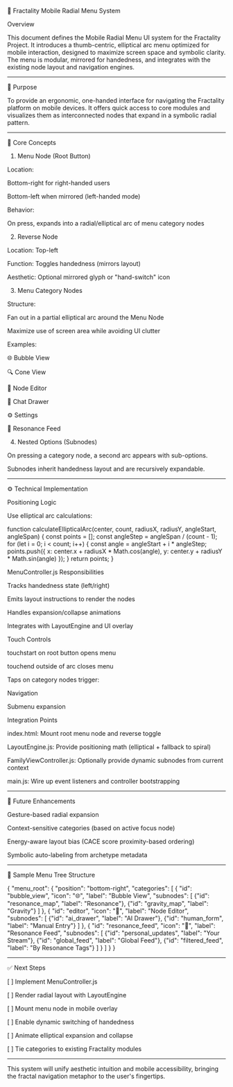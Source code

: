 📱 Fractality Mobile Radial Menu System

Overview

This document defines the Mobile Radial Menu UI system for the Fractality Project. It introduces a thumb-centric, elliptical arc menu optimized for mobile interaction, designed to maximize screen space and symbolic clarity. The menu is modular, mirrored for handedness, and integrates with the existing node layout and navigation engines.


---

🎯 Purpose

To provide an ergonomic, one-handed interface for navigating the Fractality platform on mobile devices. It offers quick access to core modules and visualizes them as interconnected nodes that expand in a symbolic radial pattern.


---

🧠 Core Concepts

1. Menu Node (Root Button)

Location:

Bottom-right for right-handed users

Bottom-left when mirrored (left-handed mode)


Behavior:

On press, expands into a radial/elliptical arc of menu category nodes



2. Reverse Node

Location: Top-left

Function: Toggles handedness (mirrors layout)

Aesthetic: Optional mirrored glyph or "hand-switch" icon


3. Menu Category Nodes

Structure:

Fan out in a partial elliptical arc around the Menu Node

Maximize use of screen area while avoiding UI clutter


Examples:

🌐 Bubble View

🔍 Cone View

🧠 Node Editor

💬 Chat Drawer

⚙️ Settings

📣 Resonance Feed



4. Nested Options (Subnodes)

On pressing a category node, a second arc appears with sub-options.

Subnodes inherit handedness layout and are recursively expandable.



---

⚙️ Technical Implementation

Positioning Logic

Use elliptical arc calculations:

function calculateEllipticalArc(center, count, radiusX, radiusY, angleStart, angleSpan) {
  const points = [];
  const angleStep = angleSpan / (count - 1);
  for (let i = 0; i < count; i++) {
    const angle = angleStart + i * angleStep;
    points.push({
      x: center.x + radiusX * Math.cos(angle),
      y: center.y + radiusY * Math.sin(angle)
    });
  }
  return points;
}

MenuController.js Responsibilities

Tracks handedness state (left/right)

Emits layout instructions to render the nodes

Handles expansion/collapse animations

Integrates with LayoutEngine and UI overlay


Touch Controls

touchstart on root button opens menu

touchend outside of arc closes menu

Taps on category nodes trigger:

Navigation

Submenu expansion



Integration Points

index.html: Mount root menu node and reverse toggle

LayoutEngine.js: Provide positioning math (elliptical + fallback to spiral)

FamilyViewController.js: Optionally provide dynamic subnodes from current context

main.js: Wire up event listeners and controller bootstrapping



---

🧪 Future Enhancements

Gesture-based radial expansion

Context-sensitive categories (based on active focus node)

Energy-aware layout bias (CACE score proximity-based ordering)

Symbolic auto-labeling from archetype metadata



---

🌌 Sample Menu Tree Structure

{
  "menu_root": {
    "position": "bottom-right",
    "categories": [
      {
        "id": "bubble_view",
        "icon": "🌐",
        "label": "Bubble View",
        "subnodes": [
          {"id": "resonance_map", "label": "Resonance"},
          {"id": "gravity_map", "label": "Gravity"}
        ]
      },
      {
        "id": "editor",
        "icon": "🧠",
        "label": "Node Editor",
        "subnodes": [
          {"id": "ai_drawer", "label": "AI Drawer"},
          {"id": "human_form", "label": "Manual Entry"}
        ]
      },
      {
        "id": "resonance_feed",
        "icon": "📣",
        "label": "Resonance Feed",
        "subnodes": [
          {"id": "personal_updates", "label": "Your Stream"},
          {"id": "global_feed", "label": "Global Feed"},
          {"id": "filtered_feed", "label": "By Resonance Tags"}
        ]
      }
    ]
  }
}


---

✅ Next Steps

[ ] Implement MenuController.js

[ ] Render radial layout with LayoutEngine

[ ] Mount menu node in mobile overlay

[ ] Enable dynamic switching of handedness

[ ] Animate elliptical expansion and collapse

[ ] Tie categories to existing Fractality modules



---

This system will unify aesthetic intuition and mobile accessibility, bringing the fractal navigation metaphor to the user's fingertips.

